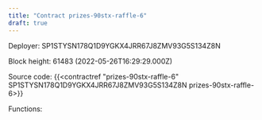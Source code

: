 ```yaml
---
title: "Contract prizes-90stx-raffle-6"
draft: true
---
```

Deployer: SP1STYSN178Q1D9YGKX4JRR67J8ZMV93G5S134Z8N


 



Block height: 61483 (2022-05-26T16:29:29.000Z)

Source code: {{<contractref "prizes-90stx-raffle-6" SP1STYSN178Q1D9YGKX4JRR67J8ZMV93G5S134Z8N prizes-90stx-raffle-6>}}

Functions:


